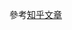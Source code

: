 <!-- TODO -->

參考[知乎文章](https://zhuanlan.zhihu.com/p/678012513)

<!-- 撫州話有後鼻音，但缺少 eng, ing，所以撫州人講普通話時不太分 en/eng, in/ing 。
關於 iau 韻：臨川話是 ieu 而非 iau 。 -->
